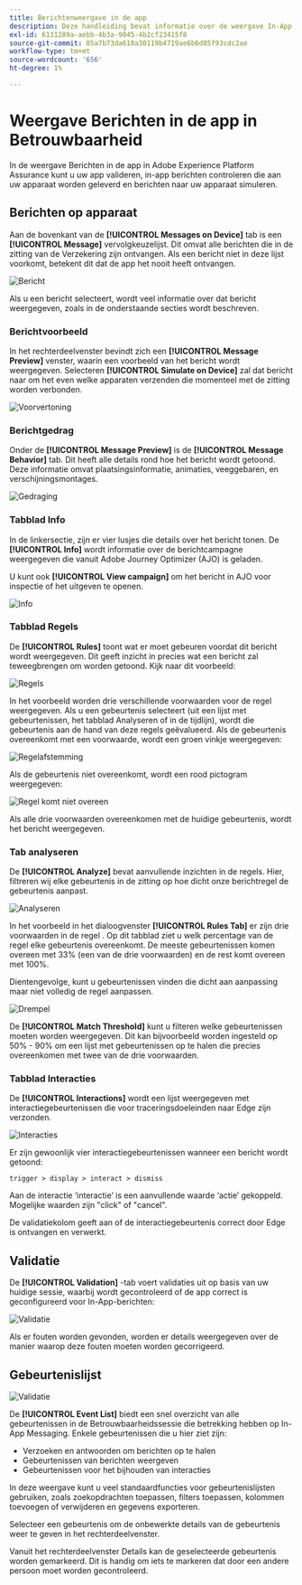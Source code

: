 ```yaml
---
title: Berichtenweergave in de app
description: Deze handleiding bevat informatie over de weergave In-App Messaging in Adobe Experience Platform Assurance.
exl-id: 6131289a-aebb-4b3a-9045-4b2cf23415f8
source-git-commit: 05a7b73da610a30119b4719ae6b6d85f93cdc2ae
workflow-type: tm+mt
source-wordcount: '656'
ht-degree: 1%

---
```


# Weergave Berichten in de app in Betrouwbaarheid

In de weergave Berichten in de app in Adobe Experience Platform Assurance kunt u uw app valideren, in-app berichten controleren die aan uw apparaat worden geleverd en berichten naar uw apparaat simuleren.

## Berichten op apparaat

Aan de bovenkant van de **[!UICONTROL Messages on Device]** tab is een **[!UICONTROL Message]** vervolgkeuzelijst. Dit omvat alle berichten die in de zitting van de Verzekering zijn ontvangen. Als een bericht niet in deze lijst voorkomt, betekent dit dat de app het nooit heeft ontvangen.

![Bericht](./images/in-app-messaging/message.png)

Als u een bericht selecteert, wordt veel informatie over dat bericht weergegeven, zoals in de onderstaande secties wordt beschreven.

### Berichtvoorbeeld

In het rechterdeelvenster bevindt zich een **[!UICONTROL Message Preview]** venster, waarin een voorbeeld van het bericht wordt weergegeven. Selecteren **[!UICONTROL Simulate on Device]** zal dat bericht naar om het even welke apparaten verzenden die momenteel met de zitting worden verbonden.

![Voorvertoning](./images/in-app-messaging/preview.png)

### Berichtgedrag

Onder de **[!UICONTROL Message Preview]** is de **[!UICONTROL Message Behavior]** tab. Dit heeft alle details rond hoe het bericht wordt getoond. Deze informatie omvat plaatsingsinformatie, animaties, veeggebaren, en verschijningsmontages.

![Gedraging](./images/in-app-messaging/gestures.png)

### Tabblad Info

In de linkersectie, zijn er vier lusjes die details over het bericht tonen. De **[!UICONTROL Info]** wordt informatie over de berichtcampagne weergegeven die vanuit Adobe Journey Optimizer (AJO) is geladen.

U kunt ook **[!UICONTROL View campaign]** om het bericht in AJO voor inspectie of het uitgeven te openen.

![Info](./images/in-app-messaging/info.png)

### Tabblad Regels

De **[!UICONTROL Rules]** toont wat er moet gebeuren voordat dit bericht wordt weergegeven. Dit geeft inzicht in precies wat een bericht zal teweegbrengen om worden getoond. Kijk naar dit voorbeeld:

![Regels](./images/in-app-messaging/rules.png)

In het voorbeeld worden drie verschillende voorwaarden voor de regel weergegeven. Als u een gebeurtenis selecteert (uit een lijst met gebeurtenissen, het tabblad Analyseren of in de tijdlijn), wordt die gebeurtenis aan de hand van deze regels geëvalueerd. Als de gebeurtenis overeenkomt met een voorwaarde, wordt een groen vinkje weergegeven:

![Regelafstemming](./images/in-app-messaging/rule-match.png)

Als de gebeurtenis niet overeenkomt, wordt een rood pictogram weergegeven:

![Regel komt niet overeen](./images/in-app-messaging/rule-mismatch.png)

Als alle drie voorwaarden overeenkomen met de huidige gebeurtenis, wordt het bericht weergegeven.

### Tab analyseren

De **[!UICONTROL Analyze]** bevat aanvullende inzichten in de regels. Hier, filtreren wij elke gebeurtenis in de zitting op hoe dicht onze berichtregel de gebeurtenis aanpast.

![Analyseren](./images/in-app-messaging/analyze.png)

In het voorbeeld in het dialoogvenster **[!UICONTROL Rules Tab]** er zijn drie voorwaarden in de regel . Op dit tabblad ziet u welk percentage van de regel elke gebeurtenis overeenkomt. De meeste gebeurtenissen komen overeen met 33% (een van de drie voorwaarden) en de rest komt overeen met 100%.

Dientengevolge, kunt u gebeurtenissen vinden die dicht aan aanpassing maar niet volledig de regel aanpassen.

![Drempel](./images/in-app-messaging/threshold.png)

De **[!UICONTROL Match Threshold]** kunt u filteren welke gebeurtenissen moeten worden weergegeven. Dit kan bijvoorbeeld worden ingesteld op 50% - 90% om een lijst met gebeurtenissen op te halen die precies overeenkomen met twee van de drie voorwaarden.

### Tabblad Interacties

De **[!UICONTROL Interactions]** wordt een lijst weergegeven met interactiegebeurtenissen die voor traceringsdoeleinden naar Edge zijn verzonden.

![Interacties](./images/in-app-messaging/interactions.png)

Er zijn gewoonlijk vier interactiegebeurtenissen wanneer een bericht wordt getoond:

```
trigger > display > interact > dismiss
```

Aan de interactie ‘interactie’ is een aanvullende waarde ‘actie’ gekoppeld. Mogelijke waarden zijn &quot;click&quot; of &quot;cancel&quot;.

De validatiekolom geeft aan of de interactiegebeurtenis correct door Edge is ontvangen en verwerkt.

## Validatie

De **[!UICONTROL Validation]** -tab voert validaties uit op basis van uw huidige sessie, waarbij wordt gecontroleerd of de app correct is geconfigureerd voor In-App-berichten:

![Validatie](./images/in-app-messaging/validation.png)

Als er fouten worden gevonden, worden er details weergegeven over de manier waarop deze fouten moeten worden gecorrigeerd.

## Gebeurtenislijst

![Validatie](./images/in-app-messaging/event-list.png)

De **[!UICONTROL Event List]** biedt een snel overzicht van alle gebeurtenissen in de Betrouwbaarheidssessie die betrekking hebben op In-App Messaging. Enkele gebeurtenissen die u hier ziet zijn:

* Verzoeken en antwoorden om berichten op te halen
* Gebeurtenissen van berichten weergeven
* Gebeurtenissen voor het bijhouden van interacties

In deze weergave kunt u veel standaardfuncties voor gebeurtenislijsten gebruiken, zoals zoekopdrachten toepassen, filters toepassen, kolommen toevoegen of verwijderen en gegevens exporteren.

Selecteer een gebeurtenis om de onbewerkte details van de gebeurtenis weer te geven in het rechterdeelvenster.

Vanuit het rechterdeelvenster Details kan de geselecteerde gebeurtenis worden gemarkeerd. Dit is handig om iets te markeren dat door een andere persoon moet worden gecontroleerd.
